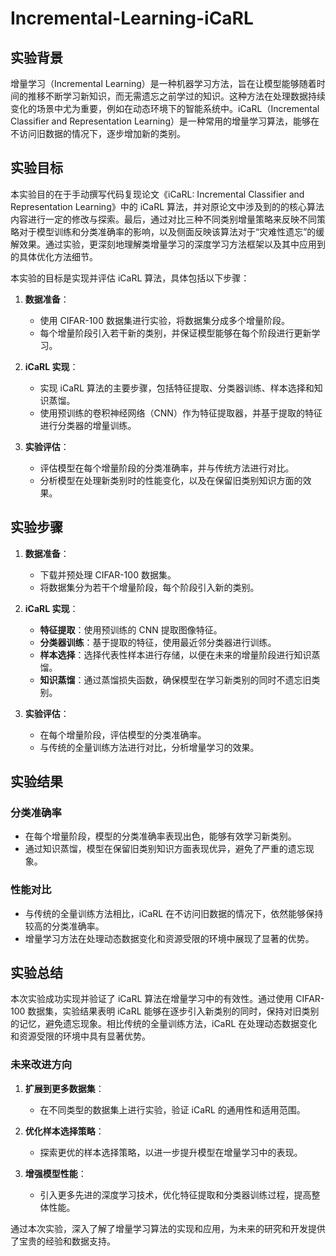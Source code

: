 # Incremental-Learning-iCaRL

## 实验背景

增量学习（Incremental Learning）是一种机器学习方法，旨在让模型能够随着时间的推移不断学习新知识，而无需遗忘之前学过的知识。这种方法在处理数据持续变化的场景中尤为重要，例如在动态环境下的智能系统中。iCaRL（Incremental Classifier and Representation Learning）是一种常用的增量学习算法，能够在不访问旧数据的情况下，逐步增加新的类别。

## 实验目标

本实验目的在于手动撰写代码复现论文《iCaRL: Incremental Classifier and Representation Learning》中的 iCaRL 算法，并对原论文中涉及到的的核心算法内容进行一定的修改与探索。最后，通过对比三种不同类别增量策略来反映不同策略对于模型训练和分类准确率的影响，以及侧面反映该算法对于“灾难性遗忘”的缓解效果。通过实验，更深刻地理解类增量学习的深度学习方法框架以及其中应用到的具体优化方法细节。

本实验的目标是实现并评估 iCaRL 算法，具体包括以下步骤：

1. **数据准备**：
   - 使用 CIFAR-100 数据集进行实验，将数据集分成多个增量阶段。
   - 每个增量阶段引入若干新的类别，并保证模型能够在每个阶段进行更新学习。

2. **iCaRL 实现**：
   - 实现 iCaRL 算法的主要步骤，包括特征提取、分类器训练、样本选择和知识蒸馏。
   - 使用预训练的卷积神经网络（CNN）作为特征提取器，并基于提取的特征进行分类器的增量训练。

3. **实验评估**：
   - 评估模型在每个增量阶段的分类准确率，并与传统方法进行对比。
   - 分析模型在处理新类别时的性能变化，以及在保留旧类别知识方面的效果。

## 实验步骤

1. **数据准备**：
   - 下载并预处理 CIFAR-100 数据集。
   - 将数据集分为若干个增量阶段，每个阶段引入新的类别。

2. **iCaRL 实现**：
   - **特征提取**：使用预训练的 CNN 提取图像特征。
   - **分类器训练**：基于提取的特征，使用最近邻分类器进行训练。
   - **样本选择**：选择代表性样本进行存储，以便在未来的增量阶段进行知识蒸馏。
   - **知识蒸馏**：通过蒸馏损失函数，确保模型在学习新类别的同时不遗忘旧类别。

3. **实验评估**：
   - 在每个增量阶段，评估模型的分类准确率。
   - 与传统的全量训练方法进行对比，分析增量学习的效果。

## 实验结果

### 分类准确率

- 在每个增量阶段，模型的分类准确率表现出色，能够有效学习新类别。
- 通过知识蒸馏，模型在保留旧类别知识方面表现优异，避免了严重的遗忘现象。

### 性能对比

- 与传统的全量训练方法相比，iCaRL 在不访问旧数据的情况下，依然能够保持较高的分类准确率。
- 增量学习方法在处理动态数据变化和资源受限的环境中展现了显著的优势。

## 实验总结

本次实验成功实现并验证了 iCaRL 算法在增量学习中的有效性。通过使用 CIFAR-100 数据集，实验结果表明 iCaRL 能够在逐步引入新类别的同时，保持对旧类别的记忆，避免遗忘现象。相比传统的全量训练方法，iCaRL 在处理动态数据变化和资源受限的环境中具有显著优势。

### 未来改进方向

1. **扩展到更多数据集**：
   - 在不同类型的数据集上进行实验，验证 iCaRL 的通用性和适用范围。

2. **优化样本选择策略**：
   - 探索更优的样本选择策略，以进一步提升模型在增量学习中的表现。

3. **增强模型性能**：
   - 引入更多先进的深度学习技术，优化特征提取和分类器训练过程，提高整体性能。

通过本次实验，深入了解了增量学习算法的实现和应用，为未来的研究和开发提供了宝贵的经验和数据支持。
